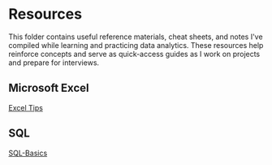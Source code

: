 # Resources

This folder contains useful reference materials, cheat sheets, and notes I've compiled while learning and practicing data analytics. These resources help reinforce concepts and serve as quick-access guides as I work on projects and prepare for interviews.

## Microsoft Excel

[Excel Tips](https://github.com/JonathanMoreno14/Microsoft-Excel-Tips)

## SQL 

[SQL-Basics](https://github.com/user-attachments/assets/fa2470b1-6fd0-456d-a2f0-4e214fa056da)

